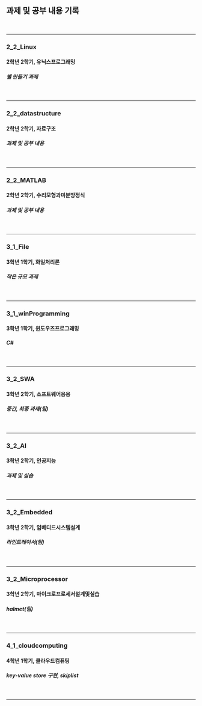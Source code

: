## 과제 및 공부 내용 기록

<br>

---

### 2_2_Linux
#### 2학년 2학기, 유닉스프로그래밍
##### 쉘 만들기 과제

<br>

---

### 2_2_datastructure
#### 2학년 2학기, 자료구조
##### 과제 및 공부 내용

<br>

---

### 2_2_MATLAB
#### 2학년 2학기, 수리모형과미분방정식
##### 과제 및 공부 내용

<br>

---

### 3_1_File
#### 3학년 1학기, 화일처리론
##### 작은 규모 과제

<br>

---

### 3_1_winProgramming
#### 3학년 1학기, 윈도우즈프로그래밍
##### C#

<br>

---

### 3_2_SWA
#### 3학년 2학기, 소프트웨어응용
##### 중간, 최종 과제(팀)

<br>

---

### 3_2_AI
#### 3학년 2학기, 인공지능
##### 과제 및 실습

<br>

---

### 3_2_Embedded
#### 3학년 2학기, 임베디드시스템설계
##### 라인트레이서(팀)

<br>

---

### 3_2_Microprocessor
#### 3학년 2학기, 마이크로프로세서설계및실습
##### halmet(팀)

<br>

---

### 4_1_cloudcomputing
#### 4학년 1학기, 클라우드컴퓨팅
##### key-value store 구현, skiplist

<br>

---